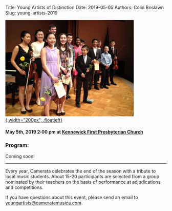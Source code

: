 Title: Young Artists of Distinction
Date: 2019-05-05
Authors: Colin Brislawn
Slug: young-artists-2019

[![ ](/images/2018-2019/YoungArtists400.jpg){:width="200px", .floatleft}]({filename}./YoungArtists2019.md)

#### May 5th, 2019 2:00 pm at [Kennewick First Presbyterian Church](https://www.google.com/maps/place/Kennewick+First+Presbyterian+Church)

### Program:

Coming soon!

---

Every year, Camerata celebrates the end of the season with a tribute to local music students.  About 15-20 participants are selected from a group nominated by their teachers on the basis of performance at adjudications and competitions.

If you have questions about this event, please send an email to [youngartists@cameratamusica.com](mailto:youngartists@cameratamusica.com).

<!--
**Submit an application**

Teachers are invited to nominate their outstanding students for participation in the concert.

All applications are due by April 13th, 2019 and [can be submited online](https://docs.google.com/forms/d/e/1FAIpQLSdD9urlulZphMZ1c4eUhopvWvWLDDBsf2clzJklpdpMbzmhrg/viewform?usp=sf_link). Please [send us an email](mailto:youngartists@cameratamusica.com) if you have any questions.
-->
